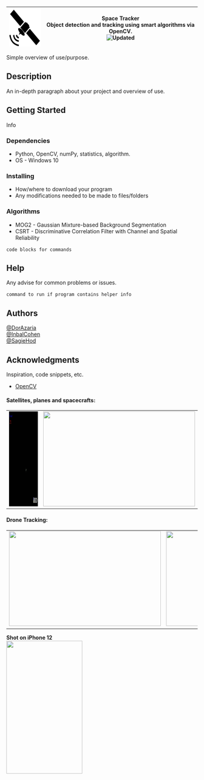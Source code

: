 | <img width="100" height="100" src="https://github.com/DorAzaria/SpaceTracker/blob/master/README/logo.jpg">| Space Tracker <br> Object detection and tracking using smart algorithms via OpenCV.<br> ![Updated](https://img.shields.io/badge/Updated-2021-green)  |
| --- | --- | 

Simple overview of use/purpose.

## Description

An in-depth paragraph about your project and overview of use.

## Getting Started

Info

### Dependencies

* Python, OpenCV, numPy, statistics, algorithm.
* OS - Windows 10

### Installing

* How/where to download your program
* Any modifications needed to be made to files/folders

### Algorithms

* MOG2 - Gaussian Mixture-based Background Segmentation
* CSRT - Discriminative Correlation Filter with Channel and 
           Spatial Reliability
```
code blocks for commands
```

## Help

Any advise for common problems or issues.
```
command to run if program contains helper info
```

## Authors

[@DorAzaria](https://www.linkedin.com/in/dor-azaria/) <br>
[@InbalCohen](https://github.com/inbalcohen2) <br>
[@SagieHod](https://github.com/sagiehod) <br>

## Acknowledgments

Inspiration, code snippets, etc.
* [OpenCV](https://opencv.org/)


#### Satellites, planes and spacecrafts: <br>
| | |
| -- | -- | 
| <img width="400" height="250" src="https://github.com/DorAzaria/SpaceTracker/blob/master/README/ISS.gif">| <img width="400" height="250" src="https://github.com/DorAzaria/SpaceTracker/blob/master/README/night.gif"> |

#### Drone Tracking: <br>
| | |
| -- | -- | 
|<img width="400" height="250" src="https://github.com/DorAzaria/SpaceTracker/blob/master/README/drone1.gif"> | <img width="400" height="250" src="https://github.com/DorAzaria/SpaceTracker/blob/master/README/drone2.gif"> |

**Shot on iPhone 12**<br>
<img width="200" height="350" src="https://github.com/DorAzaria/SpaceTracker/blob/master/README/drone3.gif">
<br>
